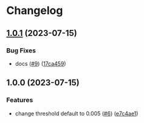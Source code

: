 # Changelog

## [1.0.1](https://github.com/yoniaiz/puppeteer-ui-teskit/compare/v1.0.0...v1.0.1) (2023-07-15)


### Bug Fixes

* docs ([#9](https://github.com/yoniaiz/puppeteer-ui-teskit/issues/9)) ([17ca459](https://github.com/yoniaiz/puppeteer-ui-teskit/commit/17ca4592ccee9057da91b6723812352f3ab9c458))

## 1.0.0 (2023-07-15)


### Features

* change threshold default to 0.005 ([#6](https://github.com/yoniaiz/puppeteer-ui-teskit/issues/6)) ([e7c4ae1](https://github.com/yoniaiz/puppeteer-ui-teskit/commit/e7c4ae10a6bed160fd4f43e9e90eb14bd95af19b))
